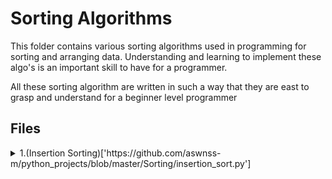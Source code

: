 # Sorting Algorithms

This folder contains various sorting algorithms used in programming for sorting and arranging data.
Understanding and learning to implement these algo's is an important skill to have for a programmer.

All these sorting algorithm are written in such a way that they are east to 
grasp and understand for a beginner level programmer

## Files

<details>
<summary>1.(Insertion Sorting)['https://github.com/aswnss-m/python_projects/blob/master/Sorting/insertion_sort.py']</summary>
<br>
**Insertion sort** is a simple sorting algorithm that works similar to the way you sort playing cards in your hands. The array is virtually split into a sorted and an unsorted part. Values from the unsorted part are picked and placed at the correct position in the sorted part.
Algorithm

To sort an array of size n in ascending order:

1: Iterate from arr[1] to arr[n] over the array.
2: Compare the current element (key) to its predecessor.
3: If the key element is smaller than its predecessor, compare it to the elements before. Move the greater elements one position up to make space for the swapped element.

</details>

